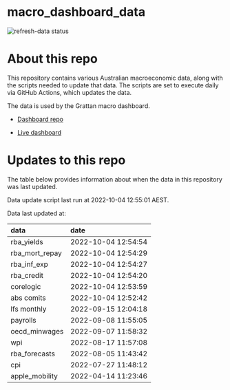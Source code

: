 
<!-- README.md is generated from README.Rmd. Please edit that file -->

# macro\_dashboard\_data

<!-- badges: start -->

![refresh-data
status](https://github.com/grattan/macro_dashboard_data/workflows/refresh-data/badge.svg)

<!-- badges: end -->

# About this repo

This repository contains various Australian macroeconomic data, along
with the scripts needed to update that data. The scripts are set to
execute daily via GitHub Actions, which updates the data.

The data is used by the Grattan macro dashboard.

  - [Dashboard repo](https://github.com/grattan/macrodashboard)

  - [Live dashboard](https://mattcowgill.shinyapps.io/macrodashboard/)

# Updates to this repo

The table below provides information about when the data in this
repository was last updated.

Data update script last run at 2022-10-04 12:55:01 AEST.

Data last updated at:

| data             | date                |
| :--------------- | :------------------ |
| rba\_yields      | 2022-10-04 12:54:54 |
| rba\_mort\_repay | 2022-10-04 12:54:29 |
| rba\_inf\_exp    | 2022-10-04 12:54:27 |
| rba\_credit      | 2022-10-04 12:54:20 |
| corelogic        | 2022-10-04 12:53:59 |
| abs comits       | 2022-10-04 12:52:42 |
| lfs monthly      | 2022-09-15 12:04:18 |
| payrolls         | 2022-09-08 11:55:05 |
| oecd\_minwages   | 2022-09-07 11:58:32 |
| wpi              | 2022-08-17 11:57:08 |
| rba\_forecasts   | 2022-08-05 11:43:42 |
| cpi              | 2022-07-27 11:48:12 |
| apple\_mobility  | 2022-04-14 11:23:46 |

